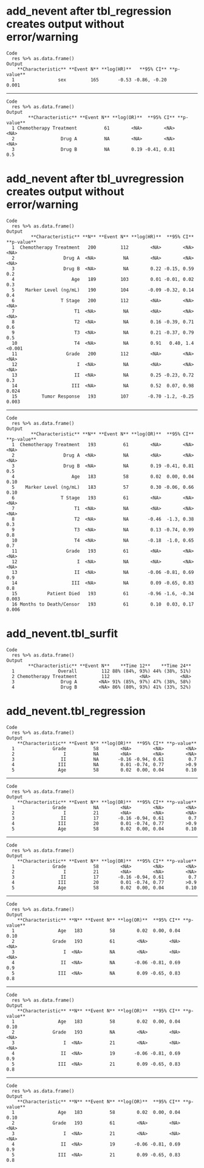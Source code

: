 # add_nevent after tbl_regression creates output without error/warning

    Code
      res %>% as.data.frame()
    Output
        **Characteristic** **Event N** **log(HR)**   **95% CI** **p-value**
      1                sex         165       -0.53 -0.86, -0.20       0.001

---

    Code
      res %>% as.data.frame()
    Output
            **Characteristic** **Event N** **log(OR)**  **95% CI** **p-value**
      1 Chemotherapy Treatment          61        <NA>        <NA>        <NA>
      2                 Drug A          NA        <NA>        <NA>        <NA>
      3                 Drug B          NA        0.19 -0.41, 0.81         0.5

# add_nevent after tbl_uvregression creates output without error/warning

    Code
      res %>% as.data.frame()
    Output
             **Characteristic** **N** **Event N** **log(HR)**  **95% CI** **p-value**
      1  Chemotherapy Treatment   200         112        <NA>        <NA>        <NA>
      2                  Drug A  <NA>          NA        <NA>        <NA>        <NA>
      3                  Drug B  <NA>          NA        0.22 -0.15, 0.59         0.2
      4                     Age   189         103        0.01 -0.01, 0.02         0.3
      5    Marker Level (ng/mL)   190         104       -0.09 -0.32, 0.14         0.4
      6                 T Stage   200         112        <NA>        <NA>        <NA>
      7                      T1  <NA>          NA        <NA>        <NA>        <NA>
      8                      T2  <NA>          NA        0.16 -0.39, 0.71         0.6
      9                      T3  <NA>          NA        0.21 -0.37, 0.79         0.5
      10                     T4  <NA>          NA        0.91   0.40, 1.4      <0.001
      11                  Grade   200         112        <NA>        <NA>        <NA>
      12                      I  <NA>          NA        <NA>        <NA>        <NA>
      13                     II  <NA>          NA        0.25 -0.23, 0.72         0.3
      14                    III  <NA>          NA        0.52  0.07, 0.98       0.024
      15         Tumor Response   193         107       -0.70 -1.2, -0.25       0.003

---

    Code
      res %>% as.data.frame()
    Output
             **Characteristic** **N** **Event N** **log(OR)**  **95% CI** **p-value**
      1  Chemotherapy Treatment   193          61        <NA>        <NA>        <NA>
      2                  Drug A  <NA>          NA        <NA>        <NA>        <NA>
      3                  Drug B  <NA>          NA        0.19 -0.41, 0.81         0.5
      4                     Age   183          58        0.02  0.00, 0.04        0.10
      5    Marker Level (ng/mL)   183          57        0.30 -0.06, 0.66        0.10
      6                 T Stage   193          61        <NA>        <NA>        <NA>
      7                      T1  <NA>          NA        <NA>        <NA>        <NA>
      8                      T2  <NA>          NA       -0.46  -1.3, 0.38         0.3
      9                      T3  <NA>          NA        0.13 -0.74, 0.99         0.8
      10                     T4  <NA>          NA       -0.18  -1.0, 0.65         0.7
      11                  Grade   193          61        <NA>        <NA>        <NA>
      12                      I  <NA>          NA        <NA>        <NA>        <NA>
      13                     II  <NA>          NA       -0.06 -0.81, 0.69         0.9
      14                    III  <NA>          NA        0.09 -0.65, 0.83         0.8
      15           Patient Died   193          61       -0.96 -1.6, -0.34       0.003
      16 Months to Death/Censor   193          61        0.10  0.03, 0.17       0.006

# add_nevent.tbl_surfit

    Code
      res %>% as.data.frame()
    Output
            **Characteristic** **Event N**    **Time 12**    **Time 24**
      1                Overall         112 88% (84%, 93%) 44% (38%, 51%)
      2 Chemotherapy Treatment         112           <NA>           <NA>
      3                 Drug A        <NA> 91% (85%, 97%) 47% (38%, 58%)
      4                 Drug B        <NA> 86% (80%, 93%) 41% (33%, 52%)

# add_nevent.tbl_regression

    Code
      res %>% as.data.frame()
    Output
        **Characteristic** **Event N** **log(OR)**  **95% CI** **p-value**
      1              Grade          58        <NA>        <NA>        <NA>
      2                  I          NA        <NA>        <NA>        <NA>
      3                 II          NA       -0.16 -0.94, 0.61         0.7
      4                III          NA        0.01 -0.74, 0.77        >0.9
      5                Age          58        0.02  0.00, 0.04        0.10

---

    Code
      res %>% as.data.frame()
    Output
        **Characteristic** **Event N** **log(OR)**  **95% CI** **p-value**
      1              Grade          NA        <NA>        <NA>        <NA>
      2                  I          21        <NA>        <NA>        <NA>
      3                 II          17       -0.16 -0.94, 0.61         0.7
      4                III          20        0.01 -0.74, 0.77        >0.9
      5                Age          58        0.02  0.00, 0.04        0.10

---

    Code
      res %>% as.data.frame()
    Output
        **Characteristic** **Event N** **log(OR)**  **95% CI** **p-value**
      1              Grade          58        <NA>        <NA>        <NA>
      2                  I          21        <NA>        <NA>        <NA>
      3                 II          17       -0.16 -0.94, 0.61         0.7
      4                III          20        0.01 -0.74, 0.77        >0.9
      5                Age          58        0.02  0.00, 0.04        0.10

---

    Code
      res %>% as.data.frame()
    Output
        **Characteristic** **N** **Event N** **log(OR)**  **95% CI** **p-value**
      1                Age   183          58        0.02  0.00, 0.04        0.10
      2              Grade   193          61        <NA>        <NA>        <NA>
      3                  I  <NA>          NA        <NA>        <NA>        <NA>
      4                 II  <NA>          NA       -0.06 -0.81, 0.69         0.9
      5                III  <NA>          NA        0.09 -0.65, 0.83         0.8

---

    Code
      res %>% as.data.frame()
    Output
        **Characteristic** **N** **Event N** **log(OR)**  **95% CI** **p-value**
      1                Age   183          58        0.02  0.00, 0.04        0.10
      2              Grade   193          NA        <NA>        <NA>        <NA>
      3                  I  <NA>          21        <NA>        <NA>        <NA>
      4                 II  <NA>          19       -0.06 -0.81, 0.69         0.9
      5                III  <NA>          21        0.09 -0.65, 0.83         0.8

---

    Code
      res %>% as.data.frame()
    Output
        **Characteristic** **N** **Event N** **log(OR)**  **95% CI** **p-value**
      1                Age   183          58        0.02  0.00, 0.04        0.10
      2              Grade   193          61        <NA>        <NA>        <NA>
      3                  I  <NA>          21        <NA>        <NA>        <NA>
      4                 II  <NA>          19       -0.06 -0.81, 0.69         0.9
      5                III  <NA>          21        0.09 -0.65, 0.83         0.8

